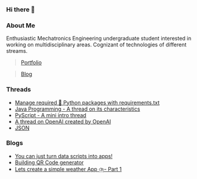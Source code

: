 
### Hi there 👋

### About Me

Enthusiastic Mechatronics Engineering undergraduate student interested in working on multidisciplinary areas. Cognizant of technologies of different streams.

> [Portfolio](https://aadarsh-blog.vercel.app/)

> [Blog](https://aadarshkannan.vercel.app/)

### Threads
<!-- BLOG-POST-LIST:START -->
- [Manage required 🐍 Python packages with requirements.txt](https://typefully.com/dotaadarsh/shXP1Xn)
- [Java Programming - A thread on its characteristics](https://typefully.com/dotaadarsh/5EUFbUq)
- [PyScript - A mini intro thread](https://typefully.com/dotaadarsh/0El2zjz)
- [A thread on OpenAI created by OpenAI](https://typefully.com/dotaadarsh/OIlFkx1)
- [JSON](https://typefully.com/dotaadarsh/GKNWo2y)
<!-- BLOG-POST-LIST:END -->

### Blogs

- [You can just turn data scripts into apps!](https://aadarshkannan.hashnode.dev/you-can-just-turn-data-scripts-into-apps)
- [Building QR Code generator](https://aadarshkannan.hashnode.dev/building-qr-code-generator)
- [Lets create a simple weather App ⛈️- Part 1](https://aadarshkannan.hashnode.dev/lets-create-a-simple-weather-app-part-1)
